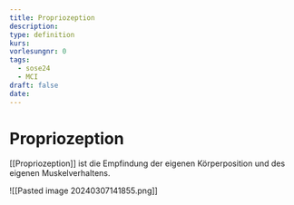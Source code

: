 ```yaml
---
title: Propriozeption
description: 
type: definition
kurs: 
vorlesungnr: 0
tags:
  - sose24
  - MCI
draft: false
date:
---
```

# Propriozeption

[[Propriozeption]] ist die Empfindung der eigenen Körperposition und des eigenen Muskelverhaltens.

![[Pasted image 20240307141855.png]]